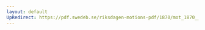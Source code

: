 ```yaml
---
layout: default
UpRedirect: https://pdf.swedeb.se/riksdagen-motions-pdf/1870/mot_1870__ak__00225.pdf
---
```

